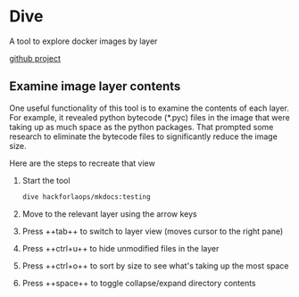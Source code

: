 # Dive

A tool to explore docker images by layer

[github project](ihttps://github.com/wagoodman/dive)

## Examine image layer contents

One useful functionality of this tool is to examine the contents of each layer. For example, it revealed python bytecode (\*.pyc) files in the image that were taking up as much space as the python packages. That prompted some research to eliminate the bytecode files to significantly reduce the image size.

Here are the steps to recreate that view

1. Start the tool

    ```bash
    dive hackforlaops/mkdocs:testing
    ```

1. Move to the relevant layer using the arrow keys

1. Press ++tab++ to switch to layer view (moves cursor to the right pane)

1. Press ++ctrl+u++ to hide unmodified files in the layer

1. Press ++ctrl+o++ to sort by size to see what's taking up the most space

1. Press ++space++ to toggle collapse/expand directory contents
